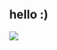 ## hello :)

![](https://github-readme-stats-fork-beamdcs-projects.vercel.app/api/top-langs/?username=BeamDC&theme=dark&hide_border=true&include_all_commits=true&count_private=true&layout=compact&exclude_repo=Competitive_Programming)
<!--
## Favourite Languages
![C++](https://img.shields.io/badge/C++-blue?style=for-the-badge&logo=cplusplus) 
![C](https://img.shields.io/badge/C-gray?style=for-the-badge&logo=c) 
![Rust](https://img.shields.io/badge/Rust-darkorange?style=for-the-badge&logo=rust)  
-->
